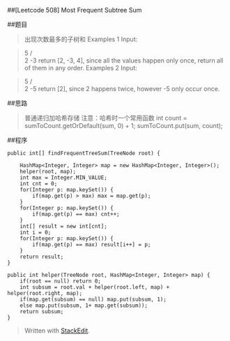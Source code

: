
##[Leetcode 508] Most Frequent Subtree Sum

##题目

>出现次数最多的子树和
>Examples 1
>Input:

  > 5
 / \
2   -3
return [2, -3, 4], since all the values happen only once, return all of them in any order.
Examples 2
Input:

  >5
 /  \
2   -5
return [2], since 2 happens twice, however -5 only occur once.


##思路

>普通递归加哈希存储
>注意：哈希时一个常用函数
>int count = sumToCount.getOrDefault(sum, 0) + 1;
        sumToCount.put(sum, count);

##程序

    public int[] findFrequentTreeSum(TreeNode root) {

        HashMap<Integer, Integer> map = new HashMap<Integer, Integer>();
        helper(root, map);
        int max = Integer.MIN_VALUE;
        int cnt = 0;
        for(Integer p: map.keySet()) {
            if(map.get(p) > max) max = map.get(p);
        }
        for(Integer p: map.keySet()) {
            if(map.get(p) == max) cnt++;
        }
        int[] result = new int[cnt];
        int i = 0;
        for(Integer p: map.keySet()) {
            if(map.get(p) == max) result[i++] = p;
        }
        return result;
    }
    
    public int helper(TreeNode root, HashMap<Integer, Integer> map) {
        if(root == null) return 0;
        int subsum = root.val + helper(root.left, map) + helper(root.right, map);
        if(map.get(subsum) == null) map.put(subsum, 1);
        else map.put(subsum, 1+ map.get(subsum));
        return subsum;
    }

> Written with [StackEdit](https://stackedit.io/).